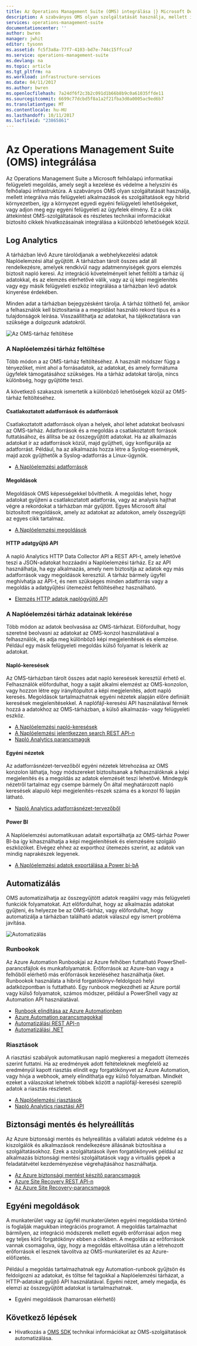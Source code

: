 ```yaml
---
title: Az Operations Management Suite (OMS) integrálása |} Microsoft Docs
description: A szabványos OMS olyan szolgáltatását használja, mellett integrálva más felügyeleti alkalmazások és szolgáltatások egy hibrid környezetben, így a környezet egyedi egyéni felügyeleti lehetőségeket, vagy adjon meg egy egyéni felügyeleti az ügyfelek élmény.  Ez a cikk áttekintést OMS és részletes technikai információkat biztosító cikkek hivatkozásainak integrálása a különböző lehetőségek közül.
services: operations-management-suite
documentationcenter: ''
author: bwren
manager: jwhit
editor: tysonn
ms.assetid: fc5f3a8a-77f7-4103-bd7e-744c15ffcca7
ms.service: operations-management-suite
ms.devlang: na
ms.topic: article
ms.tgt_pltfrm: na
ms.workload: infrastructure-services
ms.date: 04/11/2017
ms.author: bwren
ms.openlocfilehash: 7a24df6f2c3b2c091d1b66b8b9c0a61035ffde11
ms.sourcegitcommit: 6699c77dcbd5f8a1a2f21fba3d0a0005ac9ed6b7
ms.translationtype: MT
ms.contentlocale: hu-HU
ms.lasthandoff: 10/11/2017
ms.locfileid: "23865861"
---
```

# <a name="integrating-with-operations-management-suite-oms"></a>Az Operations Management Suite (OMS) integrálása
Az Operations Management Suite a Microsoft felhőalapú informatikai felügyeleti megoldás, amely segít a kezelése és védelme a helyszíni és felhőalapú infrastruktúra.  A szabványos OMS olyan szolgáltatását használja, mellett integrálva más felügyeleti alkalmazások és szolgáltatások egy hibrid környezetben, így a környezet egyedi egyéni felügyeleti lehetőségeket, vagy adjon meg egy egyéni felügyeleti az ügyfelek élmény.  Ez a cikk áttekintést OMS-szolgáltatások és részletes technikai információkat biztosító cikkek hivatkozásainak integrálása a különböző lehetőségek közül. 

## <a name="log-analytics"></a>Log Analytics
A tárházban lévő Azure tárolódjanak a webhelykezelési adatok Naplóelemzési által gyűjtött.  A tárházban tárolt összes adat áll rendelkezésre, amelyek rendkívül nagy adatmennyiségek gyors elemzés biztosít napló keresi.  Az integráció követelményeit lehet feltölti a tárház új adatokkal, és az elemzés elérhetővé válik, vagy az új képi megjelenítés vagy egy másik felügyeleti eszköz integrálása a tárházban lévő adatok kinyerése érdekében.

Minden adat a tárházban bejegyzésként tárolja.  A tárház tölthető fel, amikor a felhasználók kell biztosítania a a megoldást használó rekord típus és a tulajdonságok leírása.  Visszaállíthatja az adatokat, ha tájékoztatásra van szüksége a dolgozunk adatokról.

![Az OMS-tárház feltöltése](media/operations-management-suite-integration/repository.png)

### <a name="populate-the-log-analytics-repository"></a>A Naplóelemzési tárház feltöltése
Több módon a az OMS-tárház feltöltéséhez.  A használt módszer függ a tényezőket, mint ahol a forrásadatok, az adatokat, és amely formátuma ügyfelek támogatásához szükséges.  Ha a tárház adatokat tárolja, nincs különbség, hogy gyűjtötte teszi.

A következő szakaszok ismertetik a különböző lehetőségek közül az OMS-tárház feltöltéséhez.

#### <a name="connected-sources-and-data-sources"></a>Csatlakoztatott adatforrások és adatforrások
Csatlakoztatott adatforrások olyan a helyek, ahol lehet adatokat beolvasni az OMS-tárház.  Adatforrások és a megoldás a csatlakoztatott források futtatásához, és állítsa be az összegyűjtött adatokat.  Ha az alkalmazás adatokat ír az adatforrások közül, majd gyűjtheti, úgy konfigurálja az adatforrást.  Például, ha az alkalmazás hozza létre a Syslog-események, majd azok gyűjthetők a Syslog-adatforrás a Linux-ügynök.

* [A Naplóelemzési adatforrások](../log-analytics/log-analytics-data-sources.md)

#### <a name="solutions"></a>Megoldások
Megoldások OMS képességekkel bővíthetik.  A megoldás lehet, hogy adatokat gyűjteni a csatlakoztatott adatforrás, vagy az analysis hajthat végre a rekordokat a tárházban már gyűjtött.  Egyes Microsoft által biztosított megoldások, amely az adatokat az adatokon, amely összegyűjti az egyes cikk tartalmaz.

* [A Naplóelemzési megoldások](../log-analytics/log-analytics-add-solutions.md)

#### <a name="http-data-collector-api"></a>HTTP adatgyűjtő API
A napló Analytics HTTP Data Collector API a REST API-t, amely lehetővé teszi a JSON-adatokat hozzáadni a Naplóelemzési tárház.  Ez az API használhatja, ha egy alkalmazás, amely nem biztosítja az adatok egy más adatforrások vagy megoldások keresztül.  A tárház bármely ügyfél meghívhatja az API-t, és nem szükséges minden adatforrás vagy a megoldás a adatgyűjtési ütemezést feltöltéséhez használható.

* [Elemzés HTTP adatok naplógyűjtő API](../log-analytics/log-analytics-data-collector-api.md)

### <a name="retrieve-data-from-the-log-analytics-repository"></a>A Naplóelemzési tárház adatainak lekérése
Több módon az adatok beolvasása az OMS-tárházat.  Előfordulhat, hogy szeretné beolvasni az adatokat az OMS-konzol használatával a felhasználók, és adja meg különböző képi megjelenítések és elemzése.  Például egy másik felügyeleti megoldás külső folyamat is lekérik az adatokat.

#### <a name="log-searches"></a>Napló-keresések
Az OMS-tárházban tárolt összes adat napló keresések keresztül érhető el.  Felhasználók előfordulhat, hogy a saját alkalmi elemzést az OMS-konzolon, vagy hozzon létre egy irányítópultot a képi megjelenítés, adott napló keresés.  Megoldások tartalmazhatnak egyéni nézetek alapján előre definiált keresések megjelenítésekkel.  A naplófájl-keresési API használatával férnek hozzá a adatokhoz az OMS-tárházban, a külső alkalmazás- vagy felügyeleti eszköz.  

* [A Naplóelemzési napló-keresések](../log-analytics/log-analytics-log-searches.md)
* [A Naplóelemzési jelentkezzen search REST API-n](../log-analytics/log-analytics-log-search-api.md)
* [Napló Analytics parancsmagok](https://msdn.microsoft.com/library/mt188224.aspx)

#### <a name="custom-views"></a>Egyéni nézetek
Az adatforrásnézet-tervezőből egyéni nézetek létrehozása az OMS konzolon láthatja, hogy módszereket biztosítsanak a felhasználóknak a képi megjelenítés és a megoldás az adatok elemzését teszi lehetővé.  Mindegyik nézetről tartalmaz egy csempe bármely Ön által meghatározott napló keresések alapuló képi megjelenítés-részek száma és a konzol fő lapján látható.

* [Napló Analytics adatforrásnézet-tervezőből](../log-analytics/log-analytics-view-designer.md)

#### <a name="power-bi"></a>Power BI
A Naplóelemzési automatikusan adatait exportálhatja az OMS-tárház Power BI-ba így kihasználhatja a képi megjelenítések és elemzésére szolgáló eszközöket.  Elvégez ehhez az exporthoz ütemezés szerint, az adatok van mindig naprakészek legyenek. 

* [A Naplóelemzési adatok exportálása a Power bi-bA](../log-analytics/log-analytics-powerbi.md)

## <a name="automation"></a>Automatizálás
OMS automatizálhatja az összegyűjtött adatok reagálni vagy más felügyeleti funkciók folyamatokat.  Azt előfordulhat, hogy az alkalmazás adatokat gyűjteni, és helyezze be az OMS-tárház, vagy előfordulhat, hogy automatizálja a tárházban található adatok válaszul egy ismert probléma javítása. 

![Automatizálás](media/operations-management-suite-integration/automate.png)

### <a name="runbooks"></a>Runbookok
Az Azure Automation Runbookjai az Azure felhőben futtatható PowerShell-parancsfájlok és munkafolyamatok.  Erőforrások az Azure-ban vagy a felhőből elérhető más erőforrások kezeléséhez használhatja őket.  Runbookok használata a hibrid forgatókönyv-feldolgozó helyi adatközpontban is futtatható.  Egy runbook megkezdheti az Azure portál vagy külső folyamatok, számos módszer, például a PowerShell vagy az Automation API használatával.

* [Runbook elindítása az Azure Automationben](../automation/automation-starting-a-runbook.md)
* [Azure Automation parancsmagokkal](https://msdn.microsoft.com/library/dn690262.aspx)
* [Automatizálási REST API-n](https://msdn.microsoft.com/library/mt662285.aspx)
* [Automatizálási .NET](https://msdn.microsoft.com//library/mt465763.aspx)

### <a name="alerts"></a>Riasztások
A riasztási szabályok automatikusan napló megkeresi a megadott ütemezés szerint futtatni.  Ha az eredmények adott feltételeknek megfelelő az eredményül kapott riasztás elindít egy forgatókönyvet az Azure Automation, vagy hívja a webhook, amely elindíthatja egy külső folyamatban.  Mindkét ezeket a válaszokat lehetnek többek között a naplófájl-keresési szereplő adatok a riasztás részleteit.

* [A Naplóelemzési riasztások](../log-analytics/log-analytics-alerts.md)
* [Napló Analytics riasztási API](../log-analytics/log-analytics-api-alerts.md)

## <a name="backup-and-site-recovery"></a>Biztonsági mentés és helyreállítás
Az Azure biztonsági mentés és helyreállítás a vállalati adatok védelme és a kiszolgálók és alkalmazások rendelkezésre állásának biztosítása a szolgáltatásokhoz.  Ezek a szolgáltatások ilyen forgatókönyvek például az alkalmazás biztonsági mentési szolgáltatások vagy a virtuális gépek a feladatátvétel kezdeményezése végrehajtásához használhatja.

* [Az Azure biztonsági mentést készítő parancsmagok](https://msdn.microsoft.com/library/mt619253.aspx)
* [Azure Site Recovery REST API-n](https://msdn.microsoft.com/library/azure/mt750497.aspx)
* [Az Azure Site Recovery-parancsmagok](https://msdn.microsoft.com/library/mt637930.aspx)

## <a name="custom-solutions"></a>Egyéni megoldások
A munkaterület vagy az ügyfél munkaterületen egyéni megoldásba történő is foglalják magukban integrációs programot.  A megoldás tartalmazhat bármilyen, az integráció módszerek mellett egyéb erőforrásai adjon meg egy teljes körű forgatókönyv ebben a cikkben.  A megoldás az erőforrások vannak csomagolva, úgy, hogy a megoldás eltávolítása után a létrehozott erőforrások el lesznek távolítva az OMS-munkaterület és az Azure-előfizetés.

Például a megoldás tartalmazhatnak egy Automation-runbook gyűjtsön és feldolgozni az adatokat, és töltse fel tagokkal a Naplóelemzési tárházat, a HTTP-adatokat gyűjtő API használatával.  Egyéni nézet, amely megadja, és elemzi az összegyűjtött adatokat is tartalmazhatnak.  

* Egyéni megoldások (hamarosan elérhető)    

## <a name="next-steps"></a>Következő lépések
* Hivatkozás a [OMS SDK](operations-management-suite-sdk.md) technikai információkat az OMS-szolgáltatások automatizálása.  

